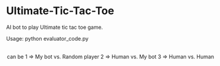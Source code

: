 # Ultimate-Tic-Tac-Toe
AI bot to play Ultimate tic tac toe game.


Usage: python evaluator_code.py <option>
<option> can be 1 => My bot vs. Random player
                2 => Human vs. My bot
                3 => Human vs. Human
